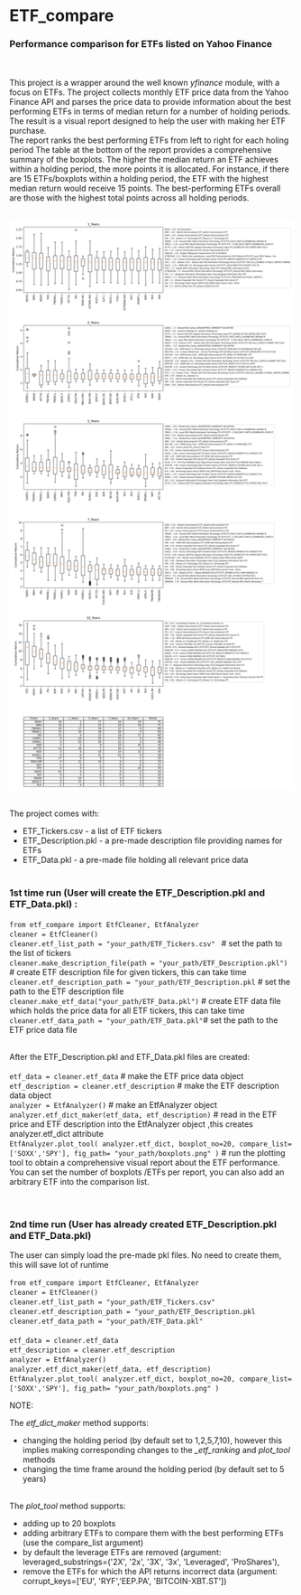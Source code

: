 # ETF_compare
### Performance comparison for ETFs listed on Yahoo Finance
<br><br>
This project is a wrapper around the well known *yfinance* module, with a focus on ETFs.
The project collects monthly ETF price data from the Yahoo Finance API and parses the price data to provide information 
about the best performing ETFs in terms of median return for a number of holding periods.
<br>
The result is a visual report designed to help the user with making her ETF purchase.
<br>
The report ranks the best performing ETFs from left to right for each holing period
The table at the bottom of the report provides a comprehensive summary of the boxplots. 
The higher the median return an ETF achieves within a holding period, the more points it is allocated. 
For instance, if there are 15 ETFs/boxplots within a holding period, the ETF with the highest median return would receive 15 points. 
The best-performing ETFs overall are those with the highest total points across all holding periods.
<br><br>

<img src= "./boxplots.png" >
<br><br>

The project comes with:
- ETF_Tickers.csv - a list of ETF tickers
- ETF_Description.pkl - a pre-made description file providing names for ETFs 
- ETF_Data.pkl - a pre-made file holding all relevant price data
<br><br>
### 1st time run (User will create the ETF_Description.pkl and ETF_Data.pkl) :

`from etf_compare import EtfCleaner, EtfAnalyzer`
<br>
`cleaner = EtfCleaner()`
<br>
`cleaner.etf_list_path = "your_path/ETF_Tickers.csv" ` # set the path to the list of tickers
<br>
`cleaner.make_description_file(path = "your_path/ETF_Description.pkl")` # create ETF description file for given tickers, this can take time
<br>
`cleaner.etf_description_path = "your_path/ETF_Description.pkl` # set the path to the ETF description file
<br>
`cleaner.make_etf_data("your_path/ETF_Data.pkl")` # create ETF data file which holds the price data for all ETF tickers, this can take time
<br>
`cleaner.etf_data_path = "your_path/ETF_Data.pkl"`# set the path to the ETF price data file
<br><br>

After the ETF_Description.pkl and ETF_Data.pkl files are created:
<br><br>
`etf_data = cleaner.etf_data` # make the ETF price data object
<br>
`etf_description = cleaner.etf_description` # make the ETF description data object
<br>
`analyzer = EtfAnalyzer()` # make an EtfAnalyzer object
<br>
`analyzer.etf_dict_maker(etf_data, etf_description)` # read in the ETF price and ETF description into the EtfAnalyzer object ,this creates analyzer.etf_dict attribute 
<br>
`EtfAnalyzer.plot_tool(
    analyzer.etf_dict,
    boxplot_no=20,
    compare_list=['SOXX','SPY'],
    fig_path= "your_path/boxplots.png"
)`  # run the plotting tool to obtain a comprehensive visual report about the ETF performance.
You can set the number of boxplots /ETFs per report, you can also add an arbitrary ETF into the comparison list.
<br><br><br>

### 2nd time run (User has already created ETF_Description.pkl and ETF_Data.pkl)
The user can simply load the pre-made pkl files. No need to create them, this will save lot of runtime
<br>

`from etf_compare import EtfCleaner, EtfAnalyzer`
<br>
`cleaner = EtfCleaner()`
<br>
`cleaner.etf_list_path = "your_path/ETF_Tickers.csv" ` 
<br>
`cleaner.etf_description_path = "your_path/ETF_Description.pkl` 
<br>
`cleaner.etf_data_path = "your_path/ETF_Data.pkl"`
<br><br>
`etf_data = cleaner.etf_data` 
<br>
`etf_description = cleaner.etf_description`
<br>
`analyzer = EtfAnalyzer()` 
<br>
`analyzer.etf_dict_maker(etf_data, etf_description)`
<br>
`EtfAnalyzer.plot_tool(
    analyzer.etf_dict,
    boxplot_no=20,
    compare_list=['SOXX','SPY'],
    fig_path= "your_path/boxplots.png"
)` 

NOTE:

The *etf_dict_maker* method supports:
- changing the holding period (by default  set to 1,2,5,7,10), 
however this implies making corresponding changes to the *_etf_ranking* and *plot_tool* methods
- changing the time frame around the holding period (by default set to 5 years)
<br><br>

The *plot_tool* method supports:
- adding up to 20 boxplots
- adding arbitrary ETFs to compare them with the best performing ETFs (use the compare_list argument)
- by default the leverage ETFs are removed (argument: leveraged_substrings=('2X', '2x', '3X', '3x', 'Leveraged', 'ProShares'),
- remove the ETFs for which the API returns incorrect data (argument: corrupt_keys=['EU', 'RYF','EEP.PA', 'BITCOIN-XBT.ST'])



 